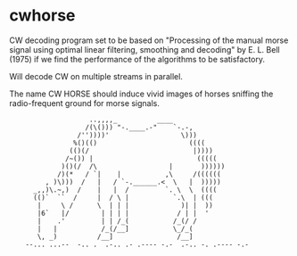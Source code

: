 cwhorse
=======

CW decoding program set to be based on "Processing of the manual morse signal using optimal linear filtering, smoothing and decoding" by E. L. Bell (1975) if we find the performance of the algorithms to be satisfactory.

Will decode CW on multiple streams in parallel. 

The name CW HORSE should induce vivid images of horses sniffing the radio-frequent ground for morse signals.

                        ..,,,,_          ____
                       /(\())) "-.____.-"    `-.-,
                     /''))))'                  \)))
                    %()(()                       ((((
                   (()(/                          |))))
                  /~()) |                          (((((
                 )()(/  /\                  |       ))))))
                /)(*   / `|    |           ,\     /((((((
             , )\)))  /   |   / `-.______.<  \   |  )))))
          _,,)\.~,)  /    |   |  /         `. \  \  ((((
          (()`  ``  /     |  / \ |           `.\  | (((
           |     \ /      \  | | |             )| |  ))
           |6`   |/        | | | |            / | |  '
           |    .'         | | /_(           /_(/ /
           |   |           /_(/__]           \_/_(
           \, _)          /__]                /__]
		--... ...--  -.. .  .-.. .- .---- -.-  .-.. -. .---- -.-
